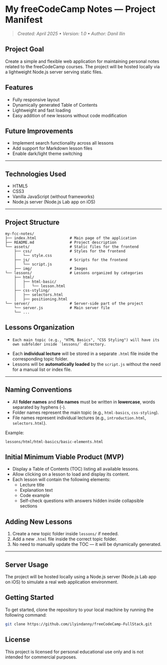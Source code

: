 # My freeCodeCamp Notes — Project Manifest

> _Created: April 2025 • Version: 1.0 • Author: Danil Ilin_

## Project Goal

Create a simple and flexible web application for maintaining personal notes related to the freeCodeCamp courses.
The project will be hosted locally via a lightweight Node.js server serving static files.

## Features

- Fully responsive layout
- Dynamically generated Table of Contents
- Lightweight and fast loading
- Easy addition of new lessons without code modification

## Future Improvements

- Implement search functionality across all lessons
- Add support for Markdown lesson files
- Enable dark/light theme switching

---

## Technologies Used

- HTML5
- CSS3
- Vanilla JavaScript (without frameworks)
- Node.js server (Node.js Lab app on iOS)

---

## Project Structure

```
my-fcc-notes/
├── index.html               # Main page of the application
├── README.md                # Project description
└── assets/                  # Static files for the frontend
    ├── css/                 # Styles for the frontend
    │   └── style.css
    ├── js/                  # Scripts for the frontend
    │   └── script.js
    ├── img/                 # Images
└── lessons/                 # Lessons organized by categories
    ├── html/
    │   ├── html-basic/
    │   │   └── lesson.html
    ├── css-styling/
    │   ├── selectors.html
    │   ├── positioning.html
└── server/                  # Server-side part of the project
    └── server.js            # Main server file
    └── ...

```

## Lessons Organization

-     Each main topic (e.g., "HTML Basics", "CSS Styling") will have its own subfolder inside `lessons/` directory.
- Each **individual lecture** will be stored in a separate `.html` file inside the corresponding topic folder.
- Lessons will be **automatically loaded** by the `script.js` without the need for a manual list or index file.

---

## Naming Conventions

- All **folder names** and **file names** must be written in **lowercase**, words separated by hyphens (-).
- Folder names represent the main topic (e.g., `html-basics`, `css-styling`).
- File names represent individual lectures (e.g., `introduction.html`, `selectors.html`).

Example:

```
lessons/html/html-basics/basic-elements.html
```

## Initial Minimum Viable Product (MVP)

- Display a Table of Contents (TOC) listing all available lessons.
- Allow clicking on a lesson to load and display its content.
- Each lesson will contain the following elements:
  - Lecture title
  - Explanation text
  - Code example
  - Self-check questions with answers hidden inside collapsible sections

## Adding New Lessons

1. Create a new topic folder inside `lessons/` if needed.
2. Add a new `.html` file inside the correct topic folder.
3. No need to manually update the TOC — it will be dynamically generated.

---

## Server Usage

The project will be hosted locally using a Node.js server (Node.js Lab app on iOS) to simulate a real web application environment.

## Getting Started

To get started, clone the repository to your local machine by running the following command:

```bash
git clone https://github.com/ilyindanny/freeCodeCamp-FullStack.git
```

## License

This project is licensed for personal educational use only and is not intended for commercial purposes.
